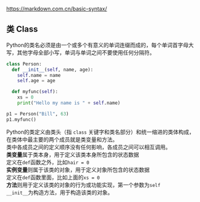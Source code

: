 https://markdown.com.cn/basic-syntax/
## 类 Class
Python的类名必须是由一个或多个有意义的单词连缀而成的，每个单词首字母大写，其他字母全部小写，单词与单词之间不要使用任何分隔符。<br>
```python
class Person:
  def __init__(self, name, age):
    self.name = name
    self.age = age

  def myfunc(self):
    xs = 0
    print("Hello my name is " + self.name)

p1 = Person("Bill", 63)
p1.myfunc()
```
Python的类定义由类头（指 ```class``` 关键字和类名部分）和统一缩进的类体构成，在类体中最主要的两个成员就是类变量和方法。<br>
类中各成员之间的定义顺序没有任何影响，各成员之间可以相互调用。<br>
**类变量**属于类本身，用于定义该类本身所包含的状态数据<br>
定义在```def```函数之外，比如```hair = 0```<br>
**实例变量**则属于该类的对象，用于定义对象所包含的状态数据<br>
定义在```def```函数里面，比如上面的```xs = 0```<br>
**方法**则用于定义该类的对象的行为或功能实现，第一个参数为```self```<br>
```__init__```为构造方法，用于构造该类的对象。<br>

## 
